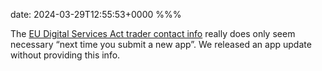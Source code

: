 date: 2024-03-29T12:55:53+0000
%%%

The [EU Digital Services Act trader contact info](https://developer.apple.com/help/app-store-connect/manage-compliance-information/manage-european-union-digital-services-act-trader-requirements/) really does only seem necessary “next time you submit a new app”. We released an app update without providing this info.
